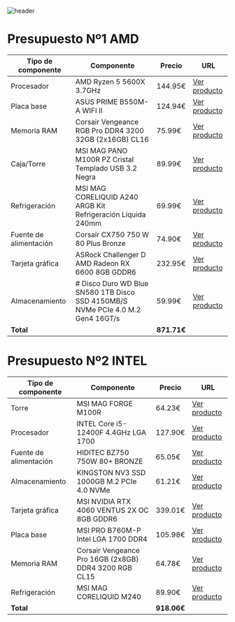 ![header](https://cashconverters.es/es/es/oportunidades/images/2021/02/01_img_procesadores.jpg)

# Presupuesto Nº1 AMD

| Tipo de componente   | Componente | Precio  | URL  |
|----------------------|-----------------------------------------------------------|---------|------|
| Procesador          | AMD Ryzen 5 5600X 3.7GHz | 144.95€ | [Ver producto](https://www.pccomponentes.com/amd-ryzen-5-5600x-37ghz) |
| Placa base         | ASUS PRIME B550M-A WIFI II | 124.94€ | [Ver producto](https://www.pccomponentes.com/asus-prime-b550m-a-wifi-ii) |
| Memoria RAM         | Corsair Vengeance RGB Pro DDR4 3200 32GB (2x16GB) CL16 | 75.99€ | [Ver producto](https://www.pccomponentes.com/corsair-vengeance-rgb-pro-ddr4-3200-pc4-25600-32gb-2x16gb-cl16) |
| Caja/Torre         | MSI MAG PANO M100R PZ Cristal Templado USB 3.2 Negra | 89.99€ | [Ver producto](https://www.pccomponentes.com/msi-mag-pano-m100r-pz-cristal-templado-usb-32-negra) |
| Refrigeración       | MSI MAG CORELIQUID A240 ARGB Kit Refrigeración Líquida 240mm | 69.99€ | [Ver producto]() |
| Fuente de alimentación | Corsair CX750 750 W 80 Plus Bronze | 74.90€ | [Ver producto](https://www.pccomponentes.com/corsair-cx750-750-w-80-plus-bronze) |
| Tarjeta gráfica     | ASRock Challenger D AMD Radeon RX 6600 8GB GDDR6 | 232.95€ | [Ver producto](https://www.pccomponentes.com/asrock-challenger-d-amd-radeon-rx-6600-8-gb-gddr6) |
| Almacenamiento      | # Disco Duro WD Blue SN580 1TB Disco SSD 4150MB/S NVMe PCIe 4.0 M.2 Gen4 16GT/s | 59.99€ | [Ver producto](https://www.pccomponentes.com/disco-duro-wd-blue-sn580-1tb-disco-ssd-4150mb-s-nvme-pcie-40-m2-gen4-16gt-s?s_kwcid=AL!14405!3!!!!x!!&gad_source=1&gclid=CjwKCAjw-qi_BhBxEiwAkxvbkEdHLeY_4iz2mbj7KPKRxjR0BixWoko4fVCgWy3wohVIL1EFW88LTRoCNZYQAvD_BwE) |
| **Total**          |  | **871.71€** |  |

# Presupuesto Nº2 INTEL

| Tipo de componente   | Componente | Precio  | URL  |
|----------------------|----------------------------------------------|---------|------|
| Torre               | MSI MAG FORGE M100R | 64.23€  | [Ver producto](https://www.pcbox.com/306-7g20r21-809-msi/p) |
| Procesador          | INTEL Core i5-12400F 4.4GHz LGA 1700 | 127.90€ | [Ver producto](https://www.pcbox.com/bx8071512400f-intel--core-i5-12400f-4-4ghz-lga-1700/p) |
| Fuente de alimentación | HIDITEC BZ750 750W 80+ BRONZE | 65.05€ | [Ver producto](https://www.pcbox.com/psu010008-fuente-alimentacion-750w-hiditec-bz750-80--bronze/p) |
| Almacenamiento      | KINGSTON NV3 SSD 1000GB M.2 PCIe 4.0 NVMe | 61.21€  | [Ver producto](https://www.pcbox.com/snv3s-1000g-disco-duro-ssd-1000gb-m-2--kingston-nv3-6000mb-s-pci-express-4-0-nv/p) |
| Tarjeta gráfica     | MSI NVIDIA RTX 4060 VENTUS 2X OC 8GB GDDR6 | 339.01€ | [Ver producto](https://www.pcbox.com/912-v516-004-tarjeta-grafica-msi-rtx-4060-ventus-2x-black-8gb-oc-gddr6x/p) |
| Placa base         | MSI PRO B760M-P Intel LGA 1700 DDR4 | 105.98€ | [Ver producto](https://www.pcbox.com/911-7e02-001-msi-intel--pro-b760m-p-ddr4-lga-1700/p) |
| Memoria RAM         | Corsair Vengeance Pro 16GB (2x8GB) DDR4 3200 RGB CL15 | 64.78€  | [Ver producto](https://www.pcbox.com/cmw16gx4m2c3200c16-memoria-kit-16-gb--2x8-gb--ddr4-3200-corsair-vengeance-pro-r/p) |
| Refrigeración       | MSI MAG CORELIQUID M240 | 89.90€  | [Ver producto](https://www.pcbox.com/306-7zw4r14-813-refrigeracion-liquida-msi-mag-coreliquid-m240/p) |
| **Total**          |  | **918.06€** |  |

